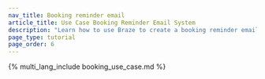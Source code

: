 ```yaml
---
nav_title: Booking reminder email
article_title: Use Case Booking Reminder Email System
description: "Learn how to use Braze to create a booking reminder email messaging system that allows users to create bookings and receive reminder emails."
page_type: tutorial
page_order: 6
---
```


{% multi_lang_include booking_use_case.md %}